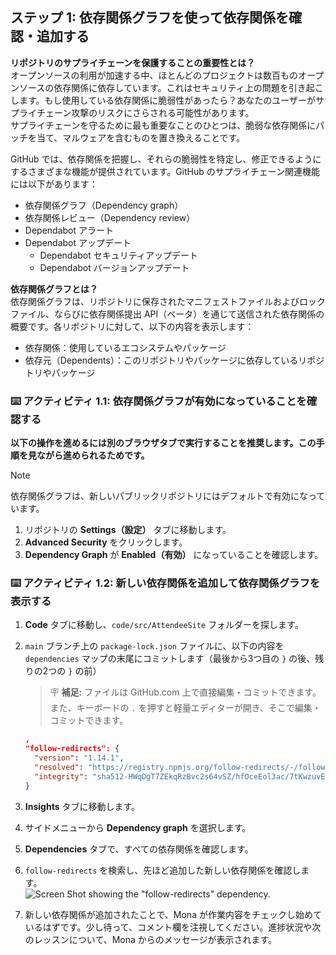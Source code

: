 ## ステップ 1: 依存関係グラフを使って依存関係を確認・追加する

**リポジトリのサプライチェーンを保護することの重要性とは？**  
オープンソースの利用が加速する中、ほとんどのプロジェクトは数百ものオープンソースの依存関係に依存しています。これはセキュリティ上の問題を引き起こします。もし使用している依存関係に脆弱性があったら？あなたのユーザーがサプライチェーン攻撃のリスクにさらされる可能性があります。  
サプライチェーンを守るために最も重要なことのひとつは、脆弱な依存関係にパッチを当て、マルウェアを含むものを置き換えることです。

GitHub では、依存関係を把握し、それらの脆弱性を特定し、修正できるようにするさまざまな機能が提供されています。GitHub のサプライチェーン関連機能には以下があります：

- 依存関係グラフ（Dependency graph）  
- 依存関係レビュー（Dependency review）  
- Dependabot アラート  
- Dependabot アップデート  
  - Dependabot セキュリティアップデート  
  - Dependabot バージョンアップデート  

**依存関係グラフとは？**  
依存関係グラフは、リポジトリに保存されたマニフェストファイルおよびロックファイル、ならびに依存関係提出 API（ベータ）を通じて送信された依存関係の概要です。各リポジトリに対して、以下の内容を表示します：

- 依存関係：使用しているエコシステムやパッケージ  
- 依存元（Dependents）：このリポジトリやパッケージに依存しているリポジトリやパッケージ  

### :keyboard: アクティビティ 1.1: 依存関係グラフが有効になっていることを確認する

**以下の操作を進めるには別のブラウザタブで実行することを推奨します。この手順を見ながら進められるためです。**

>[!NOTE]  
> 依存関係グラフは、新しいパブリックリポジトリにはデフォルトで有効になっています。

1. リポジトリの **Settings（設定）** タブに移動します。  
1. **Advanced Security** をクリックします。  
1. **Dependency Graph** が **Enabled（有効）** になっていることを確認します。  

### :keyboard: アクティビティ 1.2: 新しい依存関係を追加して依存関係グラフを表示する

1. **Code** タブに移動し、`code/src/AttendeeSite` フォルダーを探します。  
1. `main` ブランチ上の `package-lock.json` ファイルに、以下の内容を `dependencies` マップの末尾にコミットします（最後から3つ目の `}` の後、残りの2つの `}` の前）

    > 🪧 **補足:** ファイルは GitHub.com 上で直接編集・コミットできます。また、キーボードの `.` を押すと軽量エディターが開き、そこで編集・コミットできます。

    ```json
    ,
    "follow-redirects": {
      "version": "1.14.1",
      "resolved": "https://registry.npmjs.org/follow-redirects/-/follow-redirects-1.14.1.tgz",
      "integrity": "sha512-HWqDgT7ZEkqRzBvc2s64vSZ/hfOceEol3ac/7tKwzuvEyWx3/4UegXh5oBOIotkGsObyk3xznnSRVADBgWSQVg=="
    }
    ```

1. **Insights** タブに移動します。  
1. サイドメニューから **Dependency graph** を選択します。  
1. **Dependencies** タブで、すべての依存関係を確認します。  
1. `follow-redirects` を検索し、先ほど追加した新しい依存関係を確認します。  
   ![Screen Shot showing the "follow-redirects" dependency.](https://user-images.githubusercontent.com/6351798/196288729-734e3319-c5d7-4f35-a19c-676c12f0e27d.png)  
1. 新しい依存関係が追加されたことで、Mona が作業内容をチェックし始めているはずです。少し待って、コメント欄を注視してください。進捗状況や次のレッスンについて、Mona からのメッセージが表示されます。
